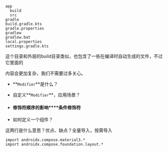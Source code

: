 ```
app
  build
  src
gradle
build.gradle.kts
gradle.properties
gradlew
gradlew.bat
local.properties
settings.gradle.kts
```

这个目录和外层的build目录类似，也包含了一些在编译时自动生成的文件，不过它里面的

内容会更加复杂，我们不需要过多关心。

- **`Modifier`**是什么？

- 自定义**`Modifier`**，应用场景？

- #### **修饰符顺序的影响****条件修饰符**

- 如何定义一个组件？

这两行是什么意思？优点、缺点？全量导入，按需导入

```
import androidx.compose.material3.*
import androidx.compose.foundation.layout.*
```

